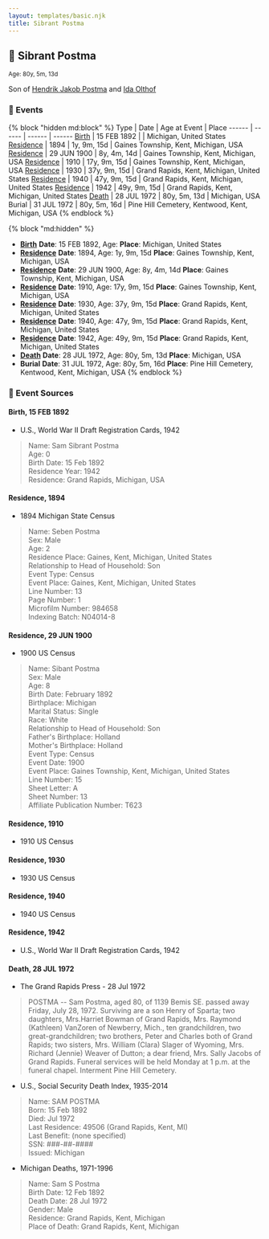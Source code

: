 ```yaml
---
layout: templates/basic.njk
title: Sibrant Postma
---
```

## 🔵 Sibrant Postma
<small>Age: 80y, 5m, 13d</small>

Son of [Hendrik Jakob Postma](/people/3/31727152) and [Ida Olthof](/people/6/60020862)

### 📆 Events

{% block "hidden md:block" %}
Type | Date | Age at Event | Place
------ | ------ | ------ | ------
[Birth](#event-event-3) | 15 FEB 1892 |  | Michigan, United States
[Residence](#event-event-0) | 1894 | 1y, 9m, 15d | Gaines Township, Kent, Michigan, USA
[Residence](#event-event-1) | 29 JUN 1900 | 8y, 4m, 14d | Gaines Township, Kent, Michigan, USA
[Residence](#event-event-2) | 1910 | 17y, 9m, 15d | Gaines Township, Kent, Michigan, USA
[Residence](#event-event-3) | 1930 | 37y, 9m, 15d | Grand Rapids, Kent, Michigan, United States
[Residence](#event-event-4) | 1940 | 47y, 9m, 15d | Grand Rapids, Kent, Michigan, United States
[Residence](#event-event-5) | 1942 | 49y, 9m, 15d | Grand Rapids, Kent, Michigan, United States
[Death](#event-event-10) | 28 JUL 1972 | 80y, 5m, 13d | Michigan, USA
Burial | 31 JUL 1972 | 80y, 5m, 16d | Pine Hill Cemetery, Kentwood, Kent, Michigan, USA
{% endblock %}

{% block "md:hidden" %}
- **[Birth](#event-event-3)**
**Date**: 15 FEB 1892, Age:
**Place**: Michigan, United States
- **[Residence](#event-event-0)**
**Date**: 1894, Age: 1y, 9m, 15d
**Place**: Gaines Township, Kent, Michigan, USA
- **[Residence](#event-event-1)**
**Date**: 29 JUN 1900, Age: 8y, 4m, 14d
**Place**: Gaines Township, Kent, Michigan, USA
- **[Residence](#event-event-2)**
**Date**: 1910, Age: 17y, 9m, 15d
**Place**: Gaines Township, Kent, Michigan, USA
- **[Residence](#event-event-3)**
**Date**: 1930, Age: 37y, 9m, 15d
**Place**: Grand Rapids, Kent, Michigan, United States
- **[Residence](#event-event-4)**
**Date**: 1940, Age: 47y, 9m, 15d
**Place**: Grand Rapids, Kent, Michigan, United States
- **[Residence](#event-event-5)**
**Date**: 1942, Age: 49y, 9m, 15d
**Place**: Grand Rapids, Kent, Michigan, United States
- **[Death](#event-event-10)**
**Date**: 28 JUL 1972, Age: 80y, 5m, 13d
**Place**: Michigan, USA
- **Burial**
**Date**: 31 JUL 1972, Age: 80y, 5m, 16d
**Place**: Pine Hill Cemetery, Kentwood, Kent, Michigan, USA
{% endblock %}

### 📰 Event Sources

#### <a id="event-event-3"></a> Birth, 15 FEB 1892
* U.S., World War II Draft Registration Cards, 1942
>   
  > Name: Sam Sibrant Postma  
  > Age: 0  
  > Birth Date: 15 Feb 1892  
  > Residence Year: 1942  
  > Residence: Grand Rapids, Michigan, USA

#### <a id="event-event-0"></a> Residence, 1894
* 1894 Michigan State Census
>   
  > Name: Seben Postma  
  > Sex: Male  
  > Age: 2  
  > Residence Place: Gaines, Kent, Michigan, United States  
  > Relationship to Head of Household: Son  
  > Event Type: Census  
  > Event Place: Gaines, Kent, Michigan, United States  
  > Line Number: 13  
  > Page Number: 1  
  > Microfilm Number: 984658  
  > Indexing Batch: N04014-8

#### <a id="event-event-1"></a> Residence, 29 JUN 1900
* 1900 US Census
>   
  > Name: Sibant Postma  
  > Sex: Male  
  > Age: 8  
  > Birth Date: February 1892  
  > Birthplace: Michigan  
  > Marital Status: Single  
  > Race: White  
  > Relationship to Head of Household: Son  
  > Father's Birthplace: Holland  
  > Mother's Birthplace: Holland  
  > Event Type: Census  
  > Event Date: 1900  
  > Event Place: Gaines Township, Kent, Michigan, United States  
  > Line Number: 15  
  > Sheet Letter: A  
  > Sheet Number: 13  
  > Affiliate Publication Number: T623

#### <a id="event-event-2"></a> Residence, 1910
* 1910 US Census

#### <a id="event-event-3"></a> Residence, 1930
* 1930 US Census

#### <a id="event-event-4"></a> Residence, 1940
* 1940 US Census

#### <a id="event-event-5"></a> Residence, 1942
* U.S., World War II Draft Registration Cards, 1942

#### <a id="event-event-10"></a> Death, 28 JUL 1972
* The Grand Rapids Press  - 28 Jul 1972
>   
  > POSTMA -- Sam Postma, aged 80, of 1139 Bemis SE. passed away Friday, July 28, 1972. Surviving are a son Henry of Sparta; two daughters, Mrs.Harriet Bowman of Grand Rapids, Mrs. Raymond (Kathleen) VanZoren of Newberry, Mich., ten grandchildren, two great-grandchildren; two brothers, Peter and Charles both of Grand Rapids; two sisters, Mrs. William (Clara) Slager of Wyoming, Mrs. Richard (Jennie) Weaver of Dutton; a dear friend, Mrs. Sally Jacobs of Grand Rapids. Funeral services will be held Monday at 1 p.m. at the funeral chapel. Interment Pine Hill Cemetery.
* U.S., Social Security Death Index, 1935-2014
>   
  > Name: SAM POSTMA  
  > Born: 15 Feb 1892  
  > Died: Jul 1972  
  > Last Residence: 49506 (Grand Rapids, Kent, MI)  
  > Last Benefit: (none specified)  
  > SSN: ###-##-####  
  > Issued: Michigan
* Michigan Deaths, 1971-1996
>   
  > Name: Sam S Postma  
  > Birth Date: 12 Feb 1892  
  > Death Date: 28 Jul 1972  
  > Gender: Male  
  > Residence: Grand Rapids, Kent, Michigan  
  > Place of Death: Grand Rapids, Kent, Michigan
